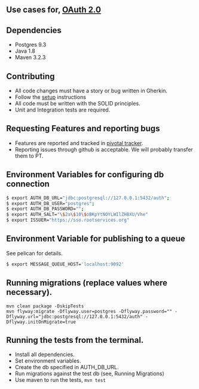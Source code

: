 Use cases for, [OAuth 2.0](http://tools.ietf.org/html/rfc6749)
---------------------------------------------------------------------------------------------------------------------

Dependencies
------------
 - Postgres 9.3
 - Java 1.8
 - Maven 3.2.3

Contributing
------------
 - All code changes must have a story or bug written in Gherkin.
 - Follow the [setup](setup.md) instructions
 - All code must be written with the SOLID principles.
 - Unit and Integration tests are required.

Requesting Features and reporting bugs
-------------------------------------
 - Features are reported and tracked in [pivotal tracker](https://www.pivotaltracker.com/n/projects/1199316).
 - Reporting issues through github is acceptable. We will probably transfer them to PT.

Environment Variables for configuring db connection
---------------------------------------------------
```bash
$ export AUTH_DB_URL="jdbc:postgresql://127.0.0.1:5432/auth";
$ export AUTH_DB_USER="postgres";
$ export AUTH_DB_PASSWORD="";
$ export AUTH_SALT="\$2a\$10\$oBKpYtNOYLWIlZHBXU/Vhe"
$ export ISSUER="https://sso.rootservices.org"
```

Environment Variable for publishing to a queue
----------------------------------------------

See pelican for details.

```bash
$ export MESSAGE_QUEUE_HOST='localhost:9092'
```

Running migrations (replace values where necessary).
----------------------------------------------------
```
mvn clean package -DskipTests
mvn flyway:migrate -Dflyway.user=postgres -Dflyway.password="" -Dflyway.url="jdbc:postgresql://127.0.0.1:5432/auth" -Dflyway.initOnMigrate=true
```

Running the tests from the terminal.
------------------------------------
 - Install all dependencies.
 - Set environment variables.
 - Create the db specified in AUTH_DB_URL.
 - Run migrations against the test db (see, Running Migrations)
 - Use maven to run the tests, `mvn test`

